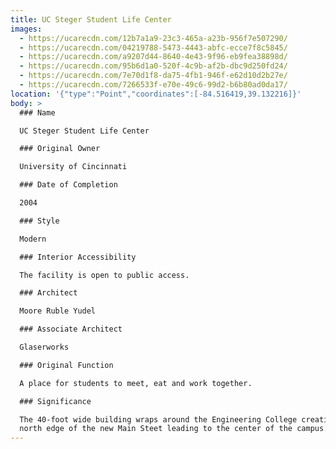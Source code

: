 ```yaml
---
title: UC Steger Student Life Center
images:
  - https://ucarecdn.com/12b7a1a9-23c3-465a-a23b-956f7e507290/
  - https://ucarecdn.com/04219788-5473-4443-abfc-ecce7f8c5845/
  - https://ucarecdn.com/a9207d44-8640-4e43-9f96-eb9fea38898d/
  - https://ucarecdn.com/95b6d1a0-520f-4c9b-af2b-dbc9d250fd24/
  - https://ucarecdn.com/7e70d1f8-da75-4fb1-946f-e62d10d2b27e/
  - https://ucarecdn.com/7266533f-e70e-49c6-99d2-b6b80ad0da17/
location: '{"type":"Point","coordinates":[-84.516419,39.132216]}'
body: >
  ### Name

  UC Steger Student Life Center

  ### Original Owner

  University of Cincinnati

  ### Date of Completion

  2004

  ### Style

  Modern

  ### Interior Accessibility

  The facility is open to public access.

  ### Architect

  Moore Ruble Yudel

  ### Associate Architect

  Glaserworks

  ### Original Function

  A place for students to meet, eat and work together.

  ### Significance

  The 40-foot wide building wraps around the Engineering College creating the
  north edge of the new Main Steet leading to the center of the campus.
---
```


